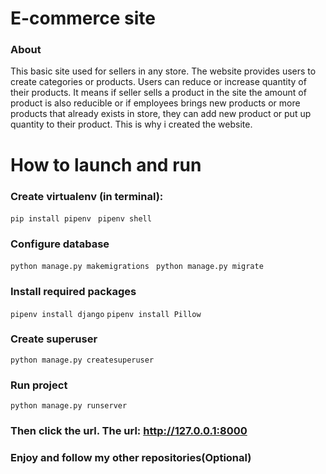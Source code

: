 # E-commerce site
### About
This basic site used for sellers in any store. The website provides users to create categories or products. Users can reduce or increase quantity of their products. It means if seller sells a product in the site the amount of product is also reducible or if employees brings new products or more products that already exists in store, they can add new product or put up quantity to their product. This is why i created the website.
# How to launch and run
### Create virtualenv (in terminal):
```pip install pipenv ``` 
```pipenv shell```
### Configure database
```python manage.py makemigrations ```
```python manage.py migrate``` 
### Install required packages
```pipenv install django``` 
```pipenv install Pillow```  
### Create superuser
```python manage.py createsuperuser``` 
### Run project
```python manage.py runserver``` 
### Then click the url. The url: http://127.0.0.1:8000
### Enjoy and follow my other repositories(Optional)
